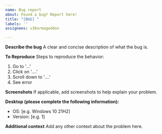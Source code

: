 ```yaml
---
name: Bug report
about: Found a bug? Report here!
title: "[BUG] "
labels: ''
assignees: v38armageddon

---
```


**Describe the bug**
A clear and concise description of what the bug is.

**To Reproduce**
Steps to reproduce the behavior:
1. Go to '...'
2. Click on '....'
3. Scroll down to '....'
4. See error

**Screenshots**
If applicable, add screenshots to help explain your problem.

**Desktop (please complete the following information):**
 - OS: [e.g. Windows 10 21H2]
 - Version: [e.g. 1]

**Additional context**
Add any other context about the problem here.

